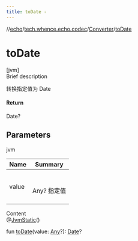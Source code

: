 ```yaml
---
title: toDate -
---
```

//[echo](../../index.md)/[tech.whence.echo.codec](../index.md)/[Converter](index.md)/[toDate](to-date.md)



# toDate  
[jvm]  
Brief description  


转换指定值为 Date



#### Return  


Date?



## Parameters  
  
jvm  
  
|  Name|  Summary| 
|---|---|
| value| <br><br>Any? 指定值<br><br>
  
  
Content  
@[JvmStatic](https://kotlinlang.org/api/latest/jvm/stdlib/kotlin.jvm/-jvm-static/index.html)()  
  
fun [toDate](to-date.md)(value: [Any](https://kotlinlang.org/api/latest/jvm/stdlib/kotlin/-any/index.html)?): [Date](https://docs.oracle.com/javase/8/docs/api/java/util/Date.html)?  



